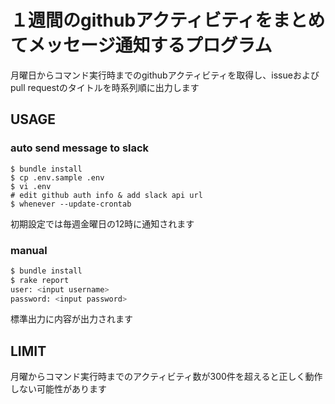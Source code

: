# １週間のgithubアクティビティをまとめてメッセージ通知するプログラム

月曜日からコマンド実行時までのgithubアクティビティを取得し、issueおよびpull requestのタイトルを時系列順に出力します

## USAGE

### auto send message to slack

```
$ bundle install
$ cp .env.sample .env
$ vi .env
# edit github auth info & add slack api url
$ whenever --update-crontab
```

初期設定では毎週金曜日の12時に通知されます

### manual

```bash
$ bundle install
$ rake report
user: <input username>
password: <input password>
```

標準出力に内容が出力されます

## LIMIT

月曜からコマンド実行時までのアクティビティ数が300件を超えると正しく動作しない可能性があります
